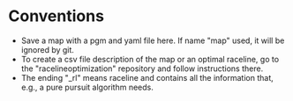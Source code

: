 # Conventions

* Save a map with a pgm and yaml file here. If name "map" used, it will be ignored by git.
* To create a csv file description of the map or an optimal raceline, go to the "racelineoptimization" repository and follow instructions there.
* The ending "_rl" means raceline and contains all the information that, e.g., a pure pursuit algorithm needs.
